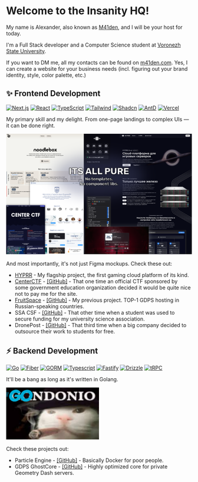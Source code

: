 # Welcome to the Insanity HQ!

My name is Alexander, also known as [M41den](https://m41den.com), and I will be your host for today.

I'm a Full Stack developer and a Computer Science student at [Voronezh State University](https://vsu.ru/).

If you want to DM me, all my contacts can be found on [m41den.com](https://m41den.com). 
Yes, I can create a website for your business needs (incl. figuring out your brand identity, style, color palette, etc.)

## ✨ Frontend Development
[![Next.js](https://img.shields.io/badge/Next.js-000000?style=for-the-badge&logo=next.js&logoColor=white)](https://nextjs.org/)
[![React](https://img.shields.io/badge/React-000000?style=for-the-badge&logo=react&logoColor=white)](https://react.dev/)
[![TypeScript](https://img.shields.io/badge/TypeScript-000000?style=for-the-badge&logo=typescript&logoColor=white)](https://www.typescriptlang.org/)
[![Tailwind](https://img.shields.io/badge/Tailwind-000000?style=for-the-badge&logo=tailwind-css&logoColor=white)](https://tailwindcss.com/)
[![Shadcn](https://img.shields.io/badge/shadcn-000000?style=for-the-badge&logo=shadcn/ui&logoColor=white)](https://shadcn.com/)
[![AntD](https://img.shields.io/badge/AntD-000000?style=for-the-badge&logo=antdesign&logoColor=white)](https://ant.design/)
[![Vercel](https://img.shields.io/badge/Vercel-000000?style=for-the-badge&logo=vercel&logoColor=white)](https://vercel.com/)

My primary skill and my delight. 
From one-page landings to complex UIs — it can be done right.

![](.github/img/webshowcase.png)

And most importantly, it's not just Figma mockups. Check these out:

* [HYPRR](https://hyprr.space/) - My flagship project, the first gaming cloud platform of its kind.
* [CenterCTF](https://centerctf.ru/) - [[GitHub]](https://github.com/m41denx/centerctf.ru) - That one time an official CTF sponsored by some government education organization decided it would be quite nice not to pay me for the site.
* [FruitSpace](https://fruitspace.ru/) - [[GitHub]](https://github.com/FruitSpace/fruitspace.ru) - My previous project. TOP-1 GDPS hosting in Russian-speaking countries.
* SSA CSF - [[GitHub]](https://github.com/m41denx/ssa-csf) - That other time when a student was used to secure funding for my university science association.
* DronePost - [[GitHub]](https://github.com/m41denx/drone-frontend) - That third time when a big company decided to outsource their work to students for free.

## ⚡ Backend Development

[![Go](https://img.shields.io/badge/Golang-000000?style=for-the-badge&logo=go&logoColor=white)](https://golang.org/)
[![Fiber](https://img.shields.io/badge/Fiber-000000?style=for-the-badge&logo=fiber&logoColor=white)](https://gofiber.io/)
[![GORM](https://img.shields.io/badge/GORM-000000?style=for-the-badge&logo=gorm&logoColor=white)](https://gorm.io/)
[![Typescript](https://img.shields.io/badge/TypeScript-000000?style=for-the-badge&logo=typescript&logoColor=white)](https://www.typescriptlang.org/)
[![Fastify](https://img.shields.io/badge/Fastify-000000?style=for-the-badge&logo=fastify&logoColor=white)](https://www.fastify.io/)
[![Drizzle](https://img.shields.io/badge/Drizzle-000000?style=for-the-badge&logo=drizzle&logoColor=white)](https://drizzle.orm.org/)
[![tRPC](https://img.shields.io/badge/tRPC-000000?style=for-the-badge&logo=trpc&logoColor=white)](https://trpc.io/)

It'll be a bang as long as it's written in Golang.

<img src=".github/img/3go.png" width="50%" />

Check these projects out:

- Particle Engine - [[GitHub]](https://github.com/m41denx/particle-engine) - Basically Docker for poor people.
- GDPS GhostCore - [[GitHub]](https://github.com/FruitSpace/GDPSGhostCore) - Highly optimized core for private Geometry Dash servers.